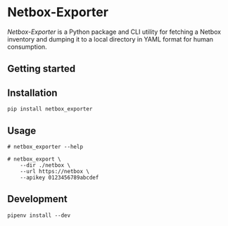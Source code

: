 # Netbox-Exporter

*Netbox-Exporter* is a Python package and CLI utility for fetching a Netbox inventory and dumping it to a local directory in YAML format for human consumption.

## Getting started

## Installation

```
pip install netbox_exporter
```

## Usage

```
# netbox_exporter --help

# netbox_export \
    --dir ./netbox \
    --url https://netbox \
    --apikey 0123456789abcdef
```

## Development

```
pipenv install --dev
```